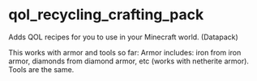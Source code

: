 # qol_recycling_crafting_pack
Adds QOL recipes for you to use in your Minecraft world. (Datapack)

This works with armor and tools so far:
Armor includes: iron from iron armor, diamonds from diamond armor, etc (works with netherite armor).
Tools are the same.
